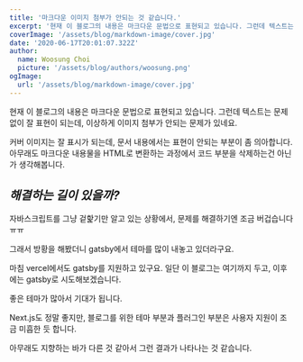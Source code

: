 ```yaml
---
title: '마크다운 이미지 첨부가 안되는 것 같습니다.'
excerpt: '현재 이 블로그의 내용은 마크다운 문법으로 표현되고 있습니다. 그런데 텍스트는 문제없이 잘 표현이 되는데, 이상하게 이미지 첨부가 안되는 문제가 있네요.'
coverImage: '/assets/blog/markdown-image/cover.jpg'
date: '2020-06-17T20:01:07.322Z'
author:
  name: Woosung Choi
  picture: '/assets/blog/authors/woosung.png'
ogImage:
  url: '/assets/blog/markdown-image/cover.jpg'
---
```


현재 이 블로그의 내용은 마크다운 문법으로 표현되고 있습니다. 그런데 텍스트는 문제없이 잘 표현이 되는데, 이상하게 이미지 첨부가 안되는 문제가 있네요.

커버 이미지는 잘 표시가 되는데, 문서 내용에서는 표현이 안되는 부분이 좀 의아합니다. 아무래도 마크다운 내용물을 HTML로 변환하는 과정에서 코드 부분을 삭제하는건 아닌가 생각해봅니다.

## *해결하는 길이 있을까?*

자바스크립트를 그냥 겉핥기만 알고 있는 상황에서, 문제를 해결하기엔 조금 버겁습니다 ㅠㅠ

그래서 방황을 해봤더니 gatsby에서 테마를 많이 내놓고 있더라구요.

마침 vercel에서도 gatsby를 지원하고 있구요. 일단 이 블로그는 여기까지 두고, 이후에는 gatsby로 시도해보겠습니다. 

좋은 테마가 많아서 기대가 됩니다.

Next.js도 정말 좋지만, 블로그를 위한 테마 부분과 플러그인 부분은 사용자 지원이 조금 미흡한 듯 합니다.

아무래도 지향하는 바가 다른 것 같아서 그런 결과가 나타나는 것 같습니다.